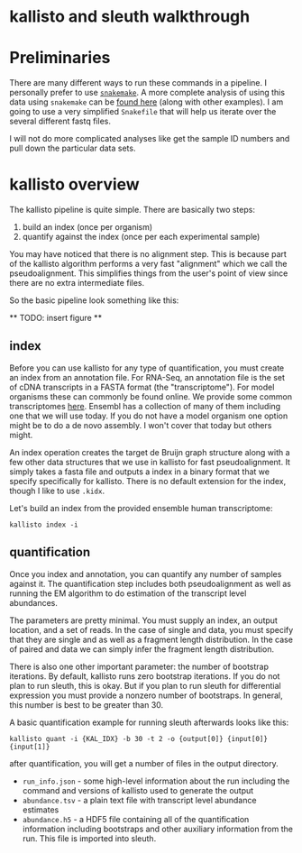 # kallisto and sleuth walkthrough

# Preliminaries

There are many different ways to run these commands in a pipeline. I personally prefer to use
[`snakemake`](https://bitbucket.org/johanneskoester/snakemake/wiki/Home).
A more complete analysis of using this data using `snakemake` can be [found
here](https://github.com/pachterlab/bears_analyses) (along with other
examples). I am going to use a very simplified `Snakefile` that will help us iterate
over the several different fastq files.

I will not do more complicated analyses like get the sample ID numbers and pull
down the particular data sets.

# kallisto overview

The kallisto pipeline is quite simple. There are basically two steps:

1. build an index (once per organism)
2. quantify against the index (once per each experimental sample)

You may have noticed that there is no alignment step. This is because part of
the kallisto algorithm performs a very fast "alignment" which we call the
pseudoalignment. This simplifies things from the user's point of view since
there are no extra intermediate files.

So the basic pipeline look something like this:

** TODO:  insert figure **

## index

Before you can use kallisto for any type of quantification, you must create an
index from an annotation file. For RNA-Seq, an annotation file is the set of
cDNA transcripts in a FASTA format (the "transcriptome").  For model organisms
these can commonly be found online. We provide some common transcriptomes
[here](http://bio.math.berkeley.edu/kallisto/transcriptomes/). Ensembl has a
collection of many of them including one that we will use today. If you do not
have a model organism one option might be to do a de novo assembly. I won't
cover that today but others might.

An index operation creates the target de Bruijn graph structure along with a few
other data structures that we use in kallisto for fast pseudoalignment. It
simply takes a fasta file and outputs a index in a binary format that we specify
specifically for kallisto. There is no default extension for the index, though I
like to use `.kidx`.

Let's build an index from the provided ensemble human transcriptome:

```{sh}
kallisto index -i
```

## quantification

Once you index and annotation, you can quantify any number of samples against
it. The quantification step includes both pseudoalignment as well as running
the EM algorithm to do estimation of the transcript level abundances.

The parameters are pretty minimal. You must supply an index, an output location,
and a set of reads. In the case of single and data, you must specify that they
are single and as well as a fragment length distribution. In the case of paired
and data we can simply infer the fragment length distribution.

There is also one other important parameter: the number of bootstrap iterations.
By default, kallisto runs zero bootstrap iterations. If you do not plan to run
sleuth, this is okay. But if you plan to run sleuth for differential expression
you must provide a nonzero number of bootstraps. In general, this number is best
to be greater than 30.

A basic quantification example for running sleuth afterwards looks like this:

```{sh}
kallisto quant -i {KAL_IDX} -b 30 -t 2 -o {output[0]} {input[0]} {input[1]}
```
 after quantification, you will get a number of files in the output directory.

- `run_info.json` -  some high-level information about the run including the command and versions of kallisto used to generate the output
- `abundance.tsv` - a plain text file with transcript level abundance estimates
- `abundance.h5` - a HDF5 file containing all of the quantification information including bootstraps and other auxiliary information from the run. This file is imported into sleuth.
